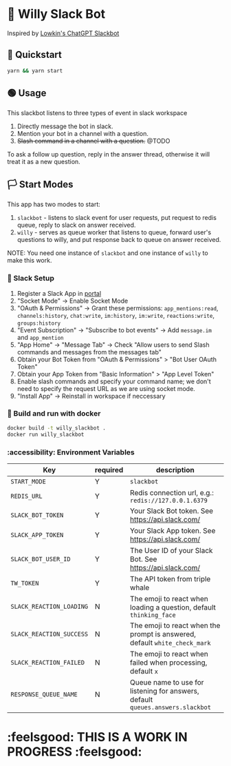# 🐳 Willy Slack Bot

Inspired by [Lowkin's ChatGPT Slackbot](https://github.com/lokwkin/chatgpt-slackbot-node/tree/main)

## 🏁 Quickstart

```bash
yarn && yarn start
```

## 🟢 Usage

This slackbot listens to three types of event in slack workspace

  1. Directly message the bot in slack.
  1. Mention your bot in a channel with a question.
  1. ~~Slash command in a channel with a question.~~ @TODO

To ask a follow up question, reply in the answer thread, otherwise it will treat it as a new question.

## 🏳️ Start Modes

This app has two modes to start:

1. `slackbot` - listens to slack event for user requests, put request to redis queue, reply to slack on answer received.
2. `willy` - serves as queue worker that listens to queue, forward user's questions to willy, and put response back to queue on answer received.

NOTE: You need one instance of `slackbot` and one instance of `willy` to make this work.

### 💬 Slack Setup

1. Register a Slack App in [portal](https://api.slack.com/apps)
1. "Socket Mode" -> Enable Socket Mode
1. "OAuth & Permissions" -> Grant these permissions: `app_mentions:read`, `channels:history`, `chat:write`, `im:history`, `im:write`, `reactions:write`, `groups:history`
1. "Event Subscription" -> "Subscribe to bot events" -> Add `message.im` and `app_mention`
1. "App Home" -> "Message Tab" -> Check "Allow users to send Slash commands and messages from the messages tab"
1. Obtain your Bot Token from "OAuth & Permissions" > "Bot User OAuth Token"
1. Obtain your App Token from "Basic Information" > "App Level Token"
1. Enable slash commands and specify your command name; we don't need to specify the request URL as we are using socket mode.
1. "Install App" -> Reinstall in workspace if neccessary

### 🐋 Build and run with docker

```bash
docker build -t willy_slackbot .
docker run willy_slackbot
```

### :accessibility: Environment Variables

|Key|required|description|
|--|--|--|
|`START_MODE`|Y|`slackbot`||`willy`|
|`REDIS_URL`|Y|Redis connection url, e.g.: `redis://127.0.0.1.6379`|
|`SLACK_BOT_TOKEN`|Y|Your Slack Bot token. See https://api.slack.com/|
|`SLACK_APP_TOKEN`|Y|Your Slack App token. See https://api.slack.com/|
|`SLACK_BOT_USER_ID`|Y|The User ID of your Slack Bot. See https://api.slack.com/|
|`TW_TOKEN`|Y|The API token from triple whale|
|`SLACK_REACTION_LOADING`|N|The emoji to react when loading a question, default `thinking_face`|
|`SLACK_REACTION_SUCCESS`|N|The emoji to react when the prompt is answered, default `white_check_mark`|
|`SLACK_REACTION_FAILED`|N|The emoji to react when failed when processing, default `x`|
|`RESPONSE_QUEUE_NAME`|N|Queue name to use for listening for answers, default `queues.answers.slackbot`|

# :feelsgood: THIS IS A WORK IN PROGRESS :feelsgood: